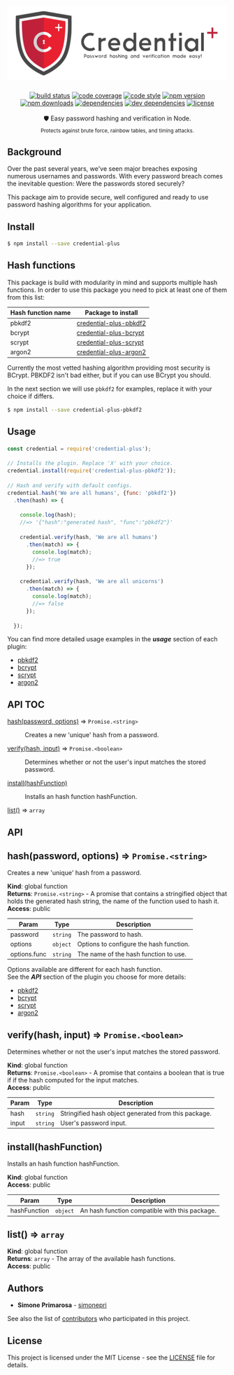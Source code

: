 <h1 align="center">
  <a href="https://github.com/simonepri/credential-plus"><img src="./media/credential-plus.png" alt="credential-plus" /></a>
</h1>
<div align="center">
  <a href="https://travis-ci.org/simonepri/credential-plus"> <img src="https://travis-ci.org/simonepri/credential-plus.svg?branch=master" alt="build status"></a>
  <a href="https://codecov.io/gh/simonepri/credential-plus"><img src="https://img.shields.io/codecov/c/github/simonepri/credential-plus/master.svg" alt="code coverage" /></a>
  <a href="https://github.com/sindresorhus/xo"><img src="https://img.shields.io/badge/code_style-XO-5ed9c7.svg" alt="code style" /></a>
  <a href="https://www.npmjs.com/package/credential-plus"><img src="https://img.shields.io/npm/v/credential-plus.svg" alt="npm version" /></a>
  <a href="https://www.npmjs.com/package/credential-plus"><img src="https://img.shields.io/npm/dm/credential-plus.svg" alt="npm downloads" /></a>
  <a href="https://david-dm.org/simonepri/credential-plus"><img src="https://david-dm.org/simonepri/credential-plus.svg" alt="dependencies" /></a>
  <a href="https://david-dm.org/simonepri/credential-plus#info=devDependencies"><img src="https://david-dm.org/simonepri/credential-plus/dev-status.svg" alt="dev dependencies" /></a>
  <a href="LICENSE"><img src="https://img.shields.io/github/license/simonepri/credential-plus.svg" alt="license" /></a>
</div>
<br />
<div align="center">
  🛡 Easy password hashing and verification in Node.
</div>
<div align="center">
  <sub>
    Protects against brute force, rainbow tables, and timing attacks.
  </sub>
</div>

## Background

Over the past several years, we've seen major breaches exposing numerous
usernames and passwords. With every password breach comes the inevitable
question: Were the passwords stored securely?

This package aim to provide secure, well configured and ready to use password
hashing algorithms for your application.

## Install

```bash
$ npm install --save credential-plus
```

## Hash functions
This package is build with modularity in mind and supports multiple hash functions.
In order to use this package you need to pick at least one of them from this list:

Hash function name | Package to install
-------------------|-------------------
pbkdf2 | [credential-plus-pbkdf2](https://github.com/simonepri/credential-plus-pbkdf2)
bcrypt | [credential-plus-bcrypt](https://github.com/simonepri/credential-plus-bcrypt)
scrypt | [credential-plus-scrypt](https://github.com/simonepri/credential-plus-scrypt)
argon2 | [credential-plus-argon2](https://github.com/simonepri/credential-plus-argon2)

Currently the most vetted hashing algorithm providing most security is BCrypt.
PBKDF2 isn't bad either, but if you can use BCrypt you should.

In the next section we will use `pbkdf2` for examples, replace it with your choice if differs.

```bash
$ npm install --save credential-plus-pbkdf2
```

## Usage
```js
const credential = require('credential-plus');

// Installs the plugin. Replace 'X' with your choice.
credential.install(require('credential-plus-pbkdf2'));

// Hash and verify with default configs.
credential.hash('We are all humans', {func: 'pbkdf2'})
  .then(hash) => {

    console.log(hash);
    //=> '{"hash":"generated hash", "func":"pbkdf2"}'

    credential.verify(hash, 'We are all humans')
      .then(match) => {
        console.log(match);
        //=> true
      });

    credential.verify(hash, 'We are all unicorns')
      .then(match) => {
        console.log(match);
        //=> false
      });

  });
```

You can find more detailed usage examples in the ***usage*** section of each plugin:

* [pbkdf2](https://github.com/simonepri/credential-plus-pbkdf2#usage)
* [bcrypt](https://github.com/simonepri/credential-plus-bcrypt#usage)
* [scrypt](https://github.com/simonepri/credential-plus-scrypt#usage)
* [argon2](https://github.com/simonepri/credential-plus-argon2#usage)

## API TOC

<dl>
<dt><a href="#hash">hash(password, options)</a> ⇒ <code>Promise.&lt;string&gt;</code></dt>
<dd><p>Creates a new &#39;unique&#39; hash from a password.</p>
</dd>
<dt><a href="#verify">verify(hash, input)</a> ⇒ <code>Promise.&lt;boolean&gt;</code></dt>
<dd><p>Determines whether or not the user&#39;s input matches the stored password.</p>
</dd>
<dt><a href="#install">install(hashFunction)</a></dt>
<dd><p>Installs an hash function hashFunction.</p>
</dd>
<dt><a href="#list">list()</a> ⇒ <code>array</code></dt>
<dd></dd>
</dl>

## API

<a name="hash"></a>

## hash(password, options) ⇒ <code>Promise.&lt;string&gt;</code>
Creates a new 'unique' hash from a password.

**Kind**: global function  
**Returns**: <code>Promise.&lt;string&gt;</code> - A promise that contains a stringified object
 that holds the generated hash string, the name of the function used to hash
 it.  
**Access**: public

| Param | Type | Description |
| --- | --- | --- |
| password | <code>string</code> | The password to hash. |
| options | <code>object</code> | Options to configure the hash function. |
| options.func | <code>string</code> | The name of the hash function to use. |

Options available are different for each hash function.<br>
See the ***API*** section of the plugin you choose for more details:

* [pbkdf2](https://github.com/simonepri/credential-plus-pbkdf2#options)
* [bcrypt](https://github.com/simonepri/credential-plus-bcrypt#options)
* [scrypt](https://github.com/simonepri/credential-plus-scrypt#options)
* [argon2](https://github.com/simonepri/credential-plus-argon2#options)

<a name="verify"></a>

## verify(hash, input) ⇒ <code>Promise.&lt;boolean&gt;</code>
Determines whether or not the user's input matches the stored password.

**Kind**: global function  
**Returns**: <code>Promise.&lt;boolean&gt;</code> - A promise that contains a boolean that is true if
  if the hash computed for the input matches.  
**Access**: public

| Param | Type | Description |
| --- | --- | --- |
| hash | <code>string</code> | Stringified hash object generated from this package. |
| input | <code>string</code> | User's password input. |

<a name="install"></a>

## install(hashFunction)
Installs an hash function hashFunction.

**Kind**: global function  
**Access**: public

| Param | Type | Description |
| --- | --- | --- |
| hashFunction | <code>object</code> | An hash function compatible with this package. |

<a name="list"></a>

## list() ⇒ <code>array</code>
**Kind**: global function  
**Returns**: <code>array</code> - The array of the available hash functions.  
**Access**: public

## Authors
* **Simone Primarosa** - [simonepri](https://github.com/simonepri)

See also the list of [contributors](https://github.com/simonepri/credential-plus/contributors) who participated in this project.

## License
This project is licensed under the MIT License - see the [LICENSE](LICENSE) file for details.

